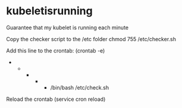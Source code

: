 # kubeletisrunning
Guarantee that my kubelet is running each minute

Copy the checker script to the /etc folder
chmod 755 /etc/checker.sh

Add this line to the crontab: (crontab -e)

* * * * * /bin/bash /etc/check.sh


Reload the crontab (service cron reload)
